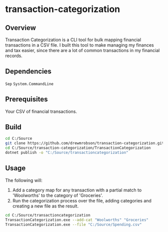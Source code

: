 # transaction-categorization

## Overview

Transaction Categorization is a CLI tool for bulk mapping financial transactions in a CSV file. I built this tool to make managing my finances and tax easier, since there are a lot of common transactions in my financial records.

## Dependencies

`Sep`
`System.CommandLine`

## Prerequisites

Your CSV of financial transactions.

## Build

```bash
cd C:/Source
git clone https://github.com/drewmrobson/transaction-categorization.git
cd C:/Source/transaction-categorization/TransactionCategorization
dotnet publish -o "C:/Source/transactioncategorization"
```

## Usage

The following will:

1. Add a category map for any transaction with a partial match to 'Woolworths' to the category of 'Groceries'.
2. Run the categorization process over the file, adding categories and creating a new file as the result.

```bash
cd C:/Source/transactioncategorization
TransactionCategorization.exe --add-cat "Woolworths" "Groceries"
TransactionCategorization.exe --file "C:/Source/Spending.csv"
```

